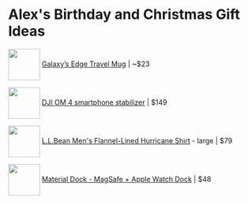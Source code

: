 # Alex's Birthday and Christmas Gift Ideas

<a href="https://wdwnt.com/2020/11/photos-new-star-wars-galaxys-edge-travel-mug-and-spirit-jersey-arrive-at-disneyland-resort/"><img src="https://wdwnt.com/wp-content/uploads/2020/11/galaxys-edge-travel-mug-1-5773869-1200x900.jpg" align="center" height="64" ></a> [Galaxy’s Edge Travel Mug](https://wdwnt.com/2020/11/photos-new-star-wars-galaxys-edge-travel-mug-and-spirit-jersey-arrive-at-disneyland-resort/) | 
~$23

<a href="https://www.amazon.com/DJI-OM-Handheld-Smartphone-Stabilizer/dp/B08CMVGVQY"><img src="https://images-na.ssl-images-amazon.com/images/I/71yauPbL7KL._AC_SL1500_.jpg" align="center" height="64" ></a> [DJI OM 4 smartphone stabilizer](https://www.amazon.com/DJI-OM-Handheld-Smartphone-Stabilizer/dp/B08CMVGVQY) |
$149

<a href="https://www.llbean.com/llb/shop/90119"><img src="https://cdni.llbean.net/is/image/wim/298205_0_46" align="center" height="64" ></a> [L.L.Bean Men's Flannel-Lined Hurricane Shirt](https://www.llbean.com/llb/shop/90119) - large |
$79

<a href="https://www.studioneat.com/products/materialdock"><img src="https://cdn.shopify.com/s/files/1/0057/8492/products/DDOCKPerps_1024x1024.jpg" align="center" height="64" ></a> [Material Dock - MagSafe + Apple Watch Dock](https://www.studioneat.com/products/materialdock) |
$48
